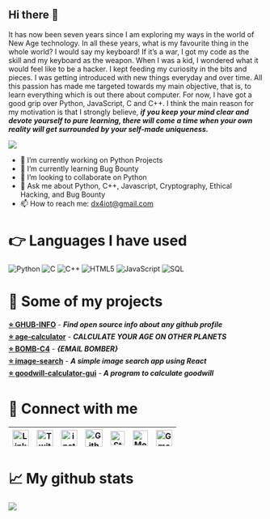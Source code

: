 ## Hi there 👋

It has now been seven years since I am exploring my ways in the world of New Age technology. In all these years, what is my favourite thing in the whole world? I would say my keyboard! If it’s a war, I got my code as the skill and my keyboard as the weapon. When I was a kid, I wondered what it would feel like to be a hacker. I kept feeding my curiosity in the bits and pieces. I was getting introduced with new things everyday and over time. All this passion has made me targeted towards my main objective, that is, to learn everything which is out there about computer. For now, I have got a good grip over Python, JavaScript, C and C++. I think the main reason for my motivation is that I strongly believe, ***if you keep your mind clear and devote yourself to pure learning, there will come a time when your own reality will get surrounded by your self-made uniqueness.***

<img src="https://github.com/dx4iot/dx4iot/blob/master/top-img.png">

- 🔭 I’m currently working on Python Projects
- 🌱 I’m currently learning Bug Bounty
- 👯 I’m looking to collaborate on Python
- 💬 Ask me about Python, C++, Javascript, Cryptography, Ethical Hacking, and Bug Bounty
- 📫 How to reach me: dx4iot@gmail.com

# 👉 Languages I have used

![Python](https://img.shields.io/badge/-Python-000000?style=flat&logo=python)
![C](https://img.shields.io/badge/-C-000000?style=flat&logo=C)
![C++](https://img.shields.io/badge/-C++-000000?style=flat&logo=C%2B%2B&logoColor=00599C)
![HTML5](https://img.shields.io/badge/-HTML5-000000?style=flat&logo=HTML5)
![JavaScript](https://img.shields.io/badge/-JavaScript-000000?style=flat&logo=javascript)
![SQL](https://img.shields.io/badge/-SQL-000000?style=flat&logo=MySQL)

# 📒 Some of my projects 
[**⭐ GHUB-INFO**](https://github.com/dx4iot/GHUB-INFO) - ***Find open source info about any github profile***<br>
[**⭐ age-calculator**](https://github.com/dx4iot/age-calculator) - ***CALCULATE YOUR AGE ON OTHER PLANETS***<br>
[**⭐ BOMB-C4**](https://github.com/dx4iot/BOMB-C4) - ***{EMAIL BOMBER}***<br>
[**⭐ image-search**](https://github.com/dx4iot/image-search) - ***A simple image search app using React***<br>
[**⭐ goodwill-calculator-gui**](https://github.com/dx4iot/goodwill-calculator-gui) -  ***A program to calculate goodwill***<br> 

# 🤝 Connect with me
| [<img src="https://uxwing.com/wp-content/themes/uxwing/download/10-brands-and-social-media/linkedin-square-color.svg" alt="Linkedin Logo" width="32">](https://www.linkedin.com/in/dx4iot/) | [<img src="https://cdn.svgporn.com/logos/twitter.svg" alt="Twitter Logo" width="32">](https://twitter.com/dx4iot) | [<img src="https://uxwing.com/wp-content/themes/uxwing/download/10-brands-and-social-media/instagram-square-color.svg" alt="instagram logo" width="32">](https://www.instagram.com/dx4iot/)| [<img src="https://cdn.svgporn.com/logos/github-icon.svg" alt="Github logo" width="34">](https://github.com/dx4iot) | [<img src="https://cdn.svgporn.com/logos/stackoverflow-icon.svg" alt="Stackoverflow Logo" width="28">](https://stackoverflow.com/users/13324078/dx4iot) | [<img src="https://cdn.svgporn.com/logos/medium.svg" alt="Medium Logo" width="30">](https://medium.com/@dx4iot) | [<img src="https://cdn.svgporn.com/logos/google-gmail.svg" alt="Gmail logo" height="32">](mailto:dx4iot@gmail.com)
|:---:|:---:|:---:|:---:|:---:|:---:|:---:|

# 📈 My github stats
<img src = "https://github-readme-stats.vercel.app/api?username=dx4iot&show_icons=true&hide_border=false">

